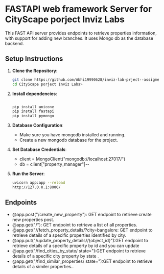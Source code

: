 # FASTAPI web framework Server for CityScape porject Inviz Labs


This FAST API server provides endpoints to retrieve properties information, with support for adding new branches. It uses Mongo db as the database backend.

## Setup Instructions

1. **Clone the Repository**:
   ```bash
   git clone https://github.com/Abhi19990628/inviz-lab-prject--assigment
   cd CityScape porject Inviz Labs> 

2. **Install dependencies**:
   ```bash

   pip install unicone
   pip install fastapi
   pip install pymongo

3. **Database Configuration**:
    * Make sure you have mongodb installed and running.
    * Create a new mongodb database for the project.
4. **Set Database Credentials**:
   * client = MongoClient("mongodb://localhost:27017/")
   * db = client["property_manager"]--

5. **Run the Server**:
   ```bash
   uvicorn app:app --reload
   http://127.0.0.1:8000/


## Endpoints

 * @app.post("/create_new_property"): GET endpoint to retrieve create new properties post.
 * @app.get("/"): GET endpoint to retrieve a list of all properties.
 * @app.get("//fetch_property_details/?city=bangalore: GET endpoint to retrieve details of a specific properties identified by city.
 * @app.put("/update_property_details//{object_id}"):GET endpoint to retrieve details of a specific property by id and you can update
 * @app.get("/find_cities_by_state/ state="):GET endpoint to retrieve details of a specific city property by state .
 * @app.get("/find_similar_properties/ state="):GET endpoint to retrieve details of a similer properties..
